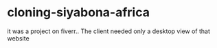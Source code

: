 # cloning-siyabona-africa
it was a project on fiverr.. The client needed only a desktop view of that website
